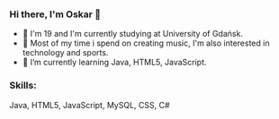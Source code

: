### Hi there, I'm Oskar 👋

- 🤔 I'm 19 and I'm currently studying at University of Gdańsk.
- 💬 Most of my time i spend on creating music, I'm also interested in technology and sports.
- 🌱 I’m currently learning Java, HTML5, JavaScript.

### Skills: 

Java, HTML5, JavaScript, MySQL, CSS, C#

<!--
**oskarczestkowski/oskarczestkowski** is a ✨ _special_ ✨ repository because its `README.md` (this file) appears on your GitHub profile.

Here are some ideas to get you started:

- 🔭 I’m currently working on ...
- 🌱 I’m currently learning ...
- 👯 I’m looking to collaborate on ...
- 🤔 I’m looking for help with ...
- 💬 Ask me about ...
- 📫 How to reach me: ...
- 😄 Pronouns: ...
- ⚡ Fun fact: ...
-->
